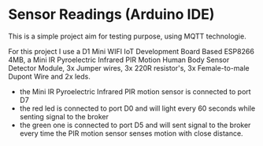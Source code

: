 # Sensor Readings (Arduino IDE)

This is a simple project aim for testing purpose, using MQTT technologie.

For this project I use a D1 Mini WIFI IoT Development Board Based ESP8266 4MB, a Mini IR Pyroelectric Infrared PIR Motion Human Body Sensor Detector Module, 3x Jumper wires, 3x 220R resistor's, 3x Female-to-male Dupont Wire and 2x leds.
- the Mini IR Pyroelectric Infrared PIR motion sensor is connected to port D7
- the red led is connected to port D0 and will light every 60 seconds while senting signal to the broker
- the green one is connected to port D5 and will sent signal to the broker every time the PIR motion sensor senses motion with close distance.
